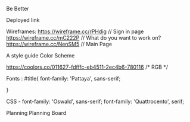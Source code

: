 
Be Better

Deployed link

Wireframes:
https://wireframe.cc/rPHdig // Sign in page
https://wireframe.cc/mC222P // What do you want to work on?
https://wireframe.cc/NenSM5 // Main Page

A style guide
Color Scheme


https://coolors.co/011627-fdfffc-eb4511-2ec4b6-780116
/* RGB */



Fonts :
 #title{
font-family: 'Pattaya', sans-serif;

}

<style>
@import url('https://fonts.googleapis.com/css?family=Oswald|Quattrocento');
</style>
CSS - font-family: 'Oswald', sans-serif; font-family: 'Quattrocento', serif;

Planning
Planning Board
